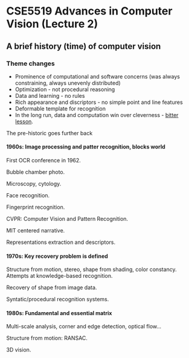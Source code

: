 # CSE5519 Advances in Computer Vision (Lecture 2)

## A brief history (time) of computer vision

### Theme changes

- Prominence of computational and software concerns (was always constraining, always unevenly distributed)
- Optimization - not procedural reasoning
- Data and learning - no rules
- Rich appearance and discriptors - no simple point and line features
- Deformable template for recognition
- In the long run, data and computation win over cleverness - [bitter lesson](http://www.incompleteideas.net/IncIdeas/BitterLesson.html).

The pre-historic goes further back

#### 1960s: Image processing and patter recognition, blocks world

First OCR conference in 1962.

Bubble chamber photo.

Microscopy, cytology.

Face recognition.

Fingerprint recognition.

CVPR: Computer Vision and Pattern Recognition.

MIT centered narrative.

Representations extraction and descriptors.

#### 1970s: Key recovery problem is defined

Structure from motion, stereo, shape from shading, color constancy. Attempts at knowledge-based recognition.

Recovery of shape from image data.

Syntatic/procedural recognition systems.

#### 1980s: Fundamental and essential matrix

Multi-scale analysis, corner and edge detection, optical flow...

Structure from motion: RANSAC.

3D vision.

